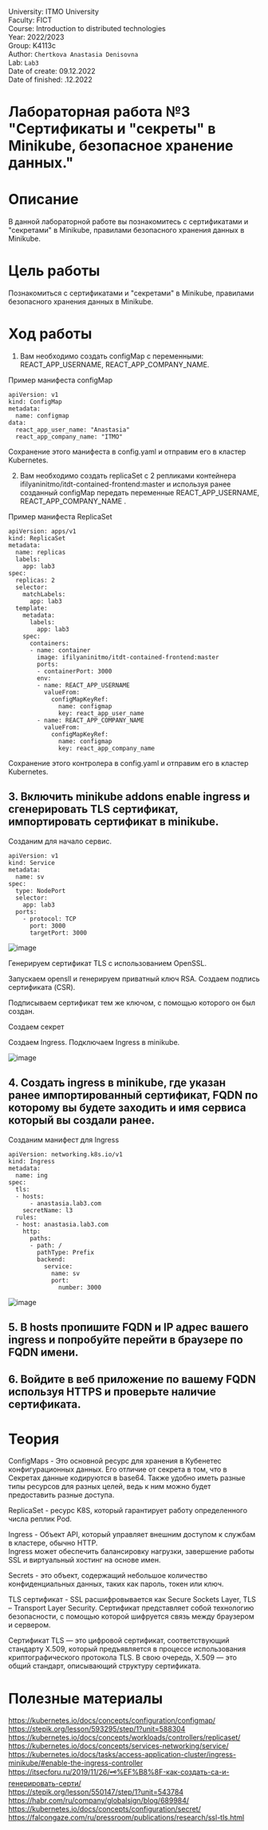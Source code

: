 University: ITMO University <br />
Faculty: FICT <br />
Course: Introduction to distributed technologies <br />
Year: 2022/2023 <br />
Group: K4113c <br />
Author:  `Chertkova Anastasia Denisovna ` <br />
Lab: `Lab3 ` <br />
Date of create: 09.12.2022 <br />
Date of finished: .12.2022 <br />



# Лабораторная работа №3 "Сертификаты и "секреты" в Minikube, безопасное хранение данных."

# Описание

В данной лабораторной работе вы познакомитесь с сертификатами и "секретами" в Minikube, правилами безопасного хранения данных в Minikube.

# Цель работы

Познакомиться с сертификатами и "секретами" в Minikube, правилами безопасного хранения данных в Minikube.

# Ход работы

1. Вам необходимо создать configMap с переменными: REACT_APP_USERNAME, REACT_APP_COMPANY_NAME.

Пример манифеста configMap

```
apiVersion: v1
kind: ConfigMap
metadata:
  name: configmap
data:
  react_app_user_name: "Anastasia"
  react_app_company_name: "ITMO"
```
Сохранение этого манифеста в config.yaml и отправим его в кластер Kubernetes. 


2. Вам необходимо создать replicaSet с 2 репликами контейнера ifilyaninitmo/itdt-contained-frontend:master и используя ранее созданный configMap передать переменные REACT_APP_USERNAME, REACT_APP_COMPANY_NAME .

Пример манифеста ReplicaSet

```
apiVersion: apps/v1
kind: ReplicaSet
metadata:
  name: replicas
  labels:
    app: lab3
spec:
  replicas: 2
  selector:
    matchLabels:
      app: lab3
  template:
    metadata:
      labels:
        app: lab3
    spec:
      containers:
      - name: container
        image: ifilyaninitmo/itdt-contained-frontend:master
        ports:
        - containerPort: 3000
        env:
        - name: REACT_APP_USERNAME
          valueFrom:
            configMapKeyRef:
              name: configmap
              key: react_app_user_name
        - name: REACT_APP_COMPANY_NAME
          valueFrom:
            configMapKeyRef:
              name: configmap
              key: react_app_company_name
```

Сохранение этого контролера в config.yaml и отправим его в кластер Kubernetes. 

## 3. Включить minikube addons enable ingress и сгенерировать TLS сертификат, импортировать сертификат в minikube.

Созданим для начало сервис. 

```
apiVersion: v1
kind: Service
metadata:
  name: sv
spec:
  type: NodePort
  selector:
    app: lab3
  ports:
    - protocol: TCP
      port: 3000
      targetPort: 3000
```

![image](https://user-images.githubusercontent.com/71637557/208991799-87639770-683a-4987-be2e-3669e18f8644.png)

Генерируем сертификат TLS с использованием OpenSSL.

Запускаем opensll и генерируем приватный ключ RSA. Создаем подпись сертификата (CSR).



Подписываем сертификат тем же ключом, с помощью которого он был создан.


Создаем секрет



Создаем Ingress. Подключаем Ingress в minikube.

![image](https://user-images.githubusercontent.com/71637557/208973821-31b64795-6357-47c2-940b-fbd83ba79584.png)


## 4. Создать ingress в minikube, где указан ранее импортированный сертификат, FQDN по которому вы будете заходить и имя сервиса который вы создали ранее.

Созданим манифест для Ingress

```
apiVersion: networking.k8s.io/v1
kind: Ingress
metadata:
  name: ing
spec:
  tls:
  - hosts:
      - anastasia.lab3.com
    secretName: l3
  rules:
  - host: anastasia.lab3.com
    http:
      paths:
      - path: /
        pathType: Prefix
        backend:
          service:
            name: sv
            port:
              number: 3000
```

![image](https://user-images.githubusercontent.com/71637557/208992514-5cfc6d8d-3aeb-4d49-8b9b-53f355b978fb.png)

## 5. В hosts пропишите FQDN и IP адрес вашего ingress и попробуйте перейти в браузере по FQDN имени.




## 6. Войдите в веб приложение по вашему FQDN используя HTTPS и проверьте наличие сертификата.



# Теория

ConfigMaps - Это основной ресурс для хранения в Кубенетес конфигурационных данных. Его отличие от секрета в том, что в Секретах данные кодируются в base64. Также удобно иметь разные типы ресурсов для разных целей, ведь к ним можно будет предоставить разные доступа. <br />

ReplicaSet - ресурс K8S, который гарантирует работу определенного числа реплик Pod.<br /> 

Ingress - Объект API, который управляет внешним доступом к службам в кластере, обычно HTTP. <br />
Ingress может обеспечить балансировку нагрузки, завершение работы SSL и виртуальный хостинг на основе имен.<br />

Secrets -  это объект, содержащий небольшое количество конфиденциальных данных, таких как пароль, токен или ключ.<br />

TLS сертификат - SSL расшифровывается как Secure Sockets Layer, TLS – Transport Layer Security. Сертификат представляет собой технологию безопасности, с помощью которой шифруется связь между браузером и сервером. <br />

Сертификат TLS — это цифровой сертификат, соответствующий стандарту X.509, который предъявляется в процессе использования криптографического протокола TLS. В свою очередь, X.509 — это общий стандарт, описывающий структуру сертификата. <br />

# Полезные материалы

https://kubernetes.io/docs/concepts/configuration/configmap/ <br />
https://stepik.org/lesson/593295/step/1?unit=588304 <br />
https://kubernetes.io/docs/concepts/workloads/controllers/replicaset/   <br />
https://kubernetes.io/docs/concepts/services-networking/service/  <br />
https://kubernetes.io/docs/tasks/access-application-cluster/ingress-minikube/#enable-the-ingress-controller  <br />
https://itsecforu.ru/2019/11/26/🗝%EF%B8%8F-как-создать-ca-и-генерировать-серти/  <br />
https://stepik.org/lesson/550147/step/1?unit=543784  <br />
https://habr.com/ru/company/globalsign/blog/689984/ <br />
https://kubernetes.io/docs/concepts/configuration/secret/ <br />
https://falcongaze.com/ru/pressroom/publications/research/ssl-tls.html

